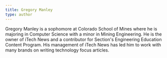 ```yaml
---
title: Gregory Manley
type: author
---
```

Gregory Manley is a sophomore at Colorado School of Mines where he is majoring in Computer Science with a minor in Mining Engineering. He is  the owner of iTech News and a contributor for Section's Engineering Education Content Program. His management of iTech News has led him to work with many brands on writing technology focus articles.
